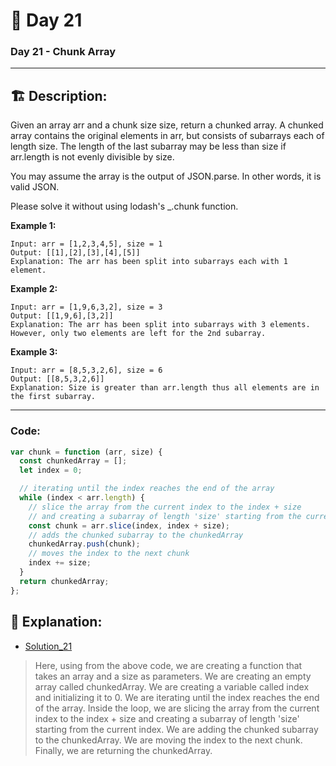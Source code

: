 # 🔨 Day 21

### Day 21 - Chunk Array

---

## 🏗️ Description:

Given an array arr and a chunk size size, return a chunked array. A chunked array contains the original elements in arr, but consists of subarrays each of length size. The length of the last subarray may be less than size if arr.length is not evenly divisible by size.

You may assume the array is the output of JSON.parse. In other words, it is valid JSON.

Please solve it without using lodash's \_.chunk function.

**Example 1:**

```
Input: arr = [1,2,3,4,5], size = 1
Output: [[1],[2],[3],[4],[5]]
Explanation: The arr has been split into subarrays each with 1 element.
```

**Example 2:**

```
Input: arr = [1,9,6,3,2], size = 3
Output: [[1,9,6],[3,2]]
Explanation: The arr has been split into subarrays with 3 elements. However, only two elements are left for the 2nd subarray.
```

**Example 3:**

```
Input: arr = [8,5,3,2,6], size = 6
Output: [[8,5,3,2,6]]
Explanation: Size is greater than arr.length thus all elements are in the first subarray.
```

---

### Code:
```js 
var chunk = function (arr, size) {
  const chunkedArray = [];
  let index = 0;

  // iterating until the index reaches the end of the array
  while (index < arr.length) {
    // slice the array from the current index to the index + size
    // and creating a subarray of length 'size' starting from the current index
    const chunk = arr.slice(index, index + size);
    // adds the chunked subarray to the chunkedArray
    chunkedArray.push(chunk);
    // moves the index to the next chunk
    index += size;
  }
  return chunkedArray;
};
```

## 📝 Explanation:

- [Solution_21](solutions/Exercise_21/chunk_array.js)

> Here, using from the above code, we are creating a function that takes an array and a size as parameters. We are creating an empty array called chunkedArray. We are creating a variable called index and initializing it to 0. We are iterating until the index reaches the end of the array. Inside the loop, we are slicing the array from the current index to the index + size and creating a subarray of length 'size' starting from the current index. We are adding the chunked subarray to the chunkedArray. We are moving the index to the next chunk. Finally, we are returning the chunkedArray.


